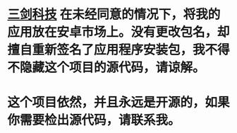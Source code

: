 # [三剑科技](http://androidtec.aliapp.com/) 在未经同意的情况下，将我的应用放在安卓市场上。没有更改包名，却擅自重新签名了应用程序安装包，我不得不隐藏这个项目的源代码，请谅解。 #
# 这个项目依然，并且永远是开源的，如果你需要检出源代码，请联系我。 #